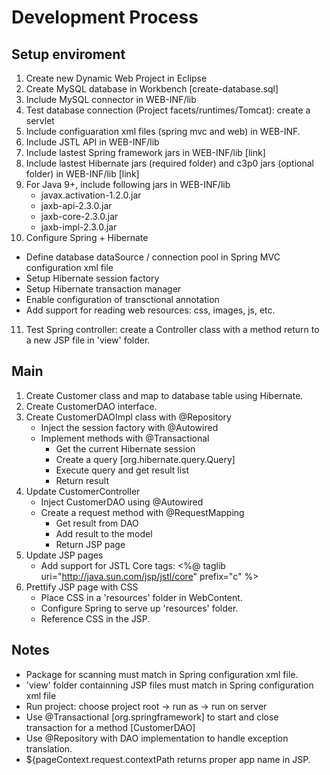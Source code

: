 # Development Process

## Setup enviroment
1. Create new Dynamic Web Project in Eclipse
2. Create MySQL database in Workbench [create-database.sql]
3. Include MySQL connector in WEB-INF/lib
4. Test database connection (Project facets/runtimes/Tomcat): create a servlet
5. Include configuaration xml files (spring mvc and web) in WEB-INF.
6. Include JSTL API in WEB-INF/lib
7. Include lastest Spring framework jars in WEB-INF/lib [link]
8. Include lastest Hibernate jars (required folder) and c3p0 jars (optional folder) in WEB-INF/lib [link]
9. For Java 9+, include following jars in WEB-INF/lib
   - javax.activation-1.2.0.jar
   - jaxb-api-2.3.0.jar
   - jaxb-core-2.3.0.jar
   - jaxb-impl-2.3.0.jar
10. Configure Spring + Hibernate
   - Define database dataSource / connection pool in Spring MVC configuration xml file
   - Setup Hibernate session factory
   - Setup Hibernate transaction manager
   - Enable configuration of transctional annotation
   - Add support for reading web resources: css, images, js, etc.
11. Test Spring controller: create a Controller class with a method return to a new JSP file in 'view' folder.

## Main
1. Create Customer class and map to database table using Hibernate.
2. Create CustomerDAO interface.
3. Create CustomerDAOImpl class with @Repository
   - Inject the session factory with @Autowired
   - Implement methods with @Transactional
     - Get the current Hibernate session
     - Create a query [org.hibernate.query.Query]
     - Execute query and get result list
     - Return result
4. Update CustomerController
   - Inject CustomerDAO using @Autowired
   - Create a request method with @RequestMapping
     - Get result from DAO
     - Add result to the model
     - Return JSP page
5. Update JSP pages
   - Add support for JSTL Core tags: <%@ taglib uri="http://java.sun.com/jsp/jstl/core" prefix="c" %>
6. Prettify JSP page with CSS
   - Place CSS in a 'resources' folder in WebContent.
   - Configure Spring to serve up 'resources' folder.
   - Reference CSS in the JSP.

## Notes
- Package for scanning must match in Spring configuration xml file.
- 'view' folder containning JSP files must match in Spring configuration xml file
- Run project: choose project root -> run as -> run on server
- Use @Transactional [org.springframework] to start and close transaction for a method [CustomerDAO]
- Use @Repository with DAO implementation to handle exception translation.
- ${pageContext.request.contextPath returns proper app name in JSP. 

















